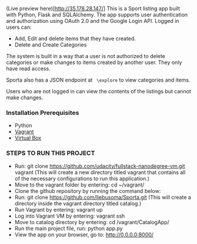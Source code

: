 
(Live preview here)[http://35.178.28.147/]
This is a Sport listing app built with Python, Flask and SQLAlchemy. The app supports user authentication and authorization using OAuth 2.0 and the Google Login API. 
Logged in users can:
* Add, Edit and delete items that they have created. 
* Delete and Create Categories

The system is built in a way that a user is not authorized to delete categories or make changes to items created by another user. 
They only have read access.

Sporta also has a JSON endpoint at ``` \explore``` to view categories and items.

Users who are not logged in can view the contents of the listings 
but cannot make changes.

### Installation Prerequisites
* Python
* [Vagrant](https://www.vagrantup.com/downloads)
* [Virtual Box](https://www.virtualbox.org/wiki/Downloads)

### STEPS TO RUN THIS PROJECT
* Run: git clone https://github.com/udacity/fullstack-nanodegree-vm.git vagrant
(This will create a new directory titled vagrant that contains all of the necessary configurations to run this application.)
* Move to the vagrant folder by entering: cd ~/vagrant/
* Clone the github repository by running the command below:
* Run: git clone https://github.com/Ijebusoma/Sporta.git
(This will create a directory inside the vagrant directory titled catalog.)
* Run Vagrant by entering: vagrant up
* Log into Vagrant VM by entering: vagrant ssh
* Move to catalog directory by entering: cd /vagrant/CatalogApp/
* Run the main project file, run: python app.py
* View the app on your browser, go to: http://0.0.0.0:8000/



